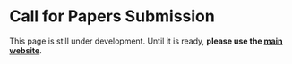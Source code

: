 Call for Papers Submission
==========================

This page is still under development.  Until it is ready, 
**please use the [main website](http://fhiso.org/call-for-papers-submission/)**.
